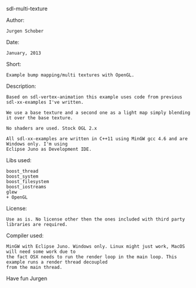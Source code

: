 sdl-multi-texture

Author:

	Jurgen Schober
	
Date:
   
	January, 2013
	
Short:
  
	Example bump mapping/multi textures with OpenGL.

Description:

	Based on sdl-vertex-animation this example uses code from previous sdl-xx-examples I've written.
	
	We use a base texture and a second one as a light map simply blending it over the base texture.
	
	No shaders are used. Stock OGL 2.x
	
	All sdl-xx-examples are written in C++11 using MinGW gcc 4.6 and are Windows only. I'm using
	Eclipse Juno as Development IDE.

Libs used:

	boost_thread
	boost_system
	boost_filesystem
	boost_iostreams
	glew
	+ OpenGL

License:

	Use as is. No license other then the ones included with third party libraries are required.

Compiler used:

	MinGW with Eclipse Juno. Windows only. Linux might just work, MacOS will need some work due to 
	the fact OSX needs to run the render loop in the main loop. This example runs a render thread decoupled
	from the main thread.

Have fun
Jurgen
